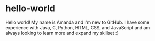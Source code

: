 # hello-world

Hello world! My name is Amanda and I'm new to GitHub. I have some experience with Java, C, Python, HTML, CSS, and JavaScript and am always looking to learn more and expand my skillset :) 
